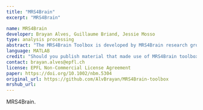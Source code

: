 ```yaml
---
title: "MRS4Brain"
excerpt: "MRS4Brain"

name: MRS4Brain
developer: Brayan Alves, Guillaume Briand, Jessie Mosso
type: analysis processing
abstract: "The MRS4Brain Toolbox is developed by MRS4Brain research group @ CIBM MRI EPFL AIT and was designed to offer advanced functionalities for Bruker preclinical MRSI data, encompassing preprocessing, fitting, quantification, semi-automatic quality control, co-registration and segmentation of metabolic maps using anatomical images, all conveniently integrated within a single open-source graphical user interface (GUI). The development of this user-friendly toolbox aims to streamline the processing workflow and enhance the accessibility of MRSI for researchers in the preclinical field. The MRS4Brain Toolbox is written in MATLAB 2023 or later (MathWorks, USA) and encompasses three distinct spectroscopy modalities (MRSI, single voxel MRS, dMRS), with our primary focus directed towards MRSI."  
language: MATLAB 
credit: "Should you publish material that made use of MRS4Brain toolbox, please cite the following publications: 1) Fast high-resolution metabolite mapping in the rat brain using 1 H-FID-MRSI at 14.1T, Dunja Simicic, Brayan Alves, Jessie Mosso, Guillaume Briand, Thanh Phong Lê, Ruud B. van Heeswijk, Jana Starčuková, Bernard Lanz, Antoine Klauser, Bernhard Strasser, Wolfgang Bogner, Cristina Cudalbu, published in NMR in Biomedicine : DOI: 10.1002/nbm.5304; 2) Noise-reduction techniques for 1H-FID-MRSI at 14.1T: Monte-Carlo validation & in vivo application, Brayan Alves, Dunja Simicic, Jessie Mosso, Thanh Phong Lê, Guillaume Briand, Wolfgang Bogner, Bernard Lanz, Bernhard Strasser, Antoine Klauser, Cristina Cudalbu, published in NMR in Biomedicine : DOI: 10.1002/nbm.5211"
contact: brayan.alves@epfl.ch
license: EPFL Non-Commercial License Agreement
paper: https://doi.org/10.1002/nbm.5304
original_url: https://github.com/AlvBrayan/MRS4Brain-toolbox
mrshub_url:
---
```


MRS4Brain.